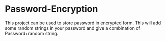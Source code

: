 # Password-Encryption
This project can be used to store password in encrypted form. This will add some random strings in your password and give a combination of Password+random string. 
